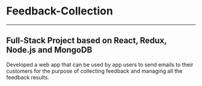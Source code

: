 # Feedback-Collection
-----------------------------------------------------------------------------------------------------------------
Full-Stack Project based on React, Redux, Node.js and MongoDB
-----------------------------------------------------------------------------------------------------------------
Developed a web app that can be used by app users to send emails to their customers for the purpose of collecting
feedback and managing all the feedback results.
